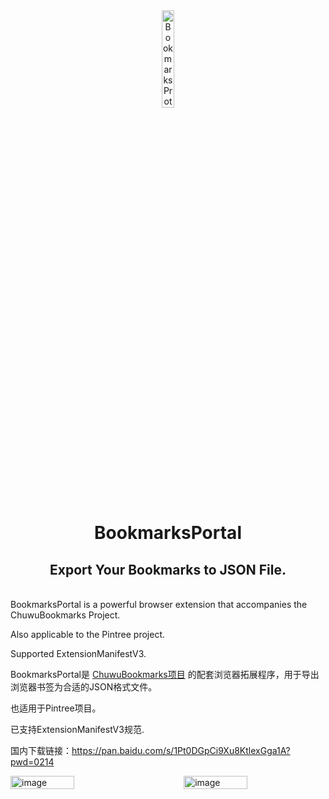 <div align="center">
    <img src="https://github.com/user-attachments/assets/e07e52a0-db55-4838-b917-b69185847d9d" alt="BookmarksProtal Logo" width="20%" />
</div>
<h1 align="center">BookmarksPortal</h1>
<h2 align="center">Export Your Bookmarks to JSON File.</h2>  
<br>
BookmarksPortal is a powerful browser extension that accompanies the ChuwuBookmarks Project. 

Also applicable to the Pintree project.

Supported ExtensionManifestV3.

BookmarksPortal是 [ChuwuBookmarks项目](https://github.com/HatsuChuwu/ChuwuBookmarks) 的配套浏览器拓展程序，用于导出浏览器书签为合适的JSON格式文件。

也适用于Pintree项目。

已支持ExtensionManifestV3规范.

国内下载链接：https://pan.baidu.com/s/1Pt0DGpCi9Xu8KtlexGga1A?pwd=0214

<div style="display: flex; justify-content: center;">
    <img src="https://github.com/user-attachments/assets/76f11b49-661f-443f-891b-210163095ad4" alt="image" style="width: 45%; margin-right: 5%;">
    <img src="https://github.com/user-attachments/assets/8b7de29e-6e2d-4205-bf7a-331a9b9f8372" alt="image" style="width: 45%; margin-left: 5%;">
</div>
